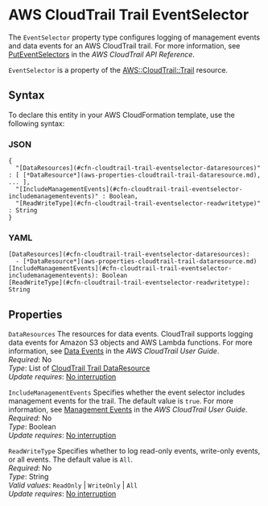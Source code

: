 # AWS CloudTrail Trail EventSelector<a name="aws-properties-cloudtrail-trail-eventselector"></a>

The `EventSelector` property type configures logging of management events and data events for an AWS CloudTrail trail\. For more information, see [PutEventSelectors](https://docs.aws.amazon.com/awscloudtrail/latest/APIReference/API_PutEventSelectors.html) in the *AWS CloudTrail API Reference*\.

 `EventSelector` is a property of the [AWS::CloudTrail::Trail](aws-resource-cloudtrail-trail.md) resource\. 

## Syntax<a name="aws-properties-cloudtrail-trail-eventselector-syntax"></a>

To declare this entity in your AWS CloudFormation template, use the following syntax:

### JSON<a name="aws-properties-cloudtrail-trail-eventselector-syntax.json"></a>

```
{
  "[DataResources](#cfn-cloudtrail-trail-eventselector-dataresources)" : [ [*DataResource*](aws-properties-cloudtrail-trail-dataresource.md), ... ],
  "[IncludeManagementEvents](#cfn-cloudtrail-trail-eventselector-includemanagementevents)" : Boolean,
  "[ReadWriteType](#cfn-cloudtrail-trail-eventselector-readwritetype)" : String
}
```

### YAML<a name="aws-properties-cloudtrail-trail-eventselector-syntax.yaml"></a>

```
[DataResources](#cfn-cloudtrail-trail-eventselector-dataresources): 
  - [*DataResource*](aws-properties-cloudtrail-trail-dataresource.md)
[IncludeManagementEvents](#cfn-cloudtrail-trail-eventselector-includemanagementevents): Boolean
[ReadWriteType](#cfn-cloudtrail-trail-eventselector-readwritetype): String
```

## Properties<a name="aws-properties-cloudtrail-trail-eventselector-properties"></a>

`DataResources`  <a name="cfn-cloudtrail-trail-eventselector-dataresources"></a>
The resources for data events\. CloudTrail supports logging data events for Amazon S3 objects and AWS Lambda functions\. For more information, see [Data Events](https://docs.aws.amazon.com/awscloudtrail/latest/userguide/logging-management-and-data-events-with-cloudtrail.html#logging-data-events) in the *AWS CloudTrail User Guide*\.  
 *Required*: No  
 *Type*: List of [CloudTrail Trail DataResource](aws-properties-cloudtrail-trail-dataresource.md)  
 *Update requires*: [No interruption](using-cfn-updating-stacks-update-behaviors.md#update-no-interrupt) 

`IncludeManagementEvents`  <a name="cfn-cloudtrail-trail-eventselector-includemanagementevents"></a>
Specifies whether the event selector includes management events for the trail\. The default value is `true`\. For more information, see [Management Events](https://docs.aws.amazon.com/awscloudtrail/latest/userguide/logging-management-and-data-events-with-cloudtrail.html#logging-management-events) in the *AWS CloudTrail User Guide*\.  
 *Required*: No  
 *Type*: Boolean  
 *Update requires*: [No interruption](using-cfn-updating-stacks-update-behaviors.md#update-no-interrupt) 

`ReadWriteType`  <a name="cfn-cloudtrail-trail-eventselector-readwritetype"></a>
Specifies whether to log read\-only events, write\-only events, or all events\. The default value is `All`\.  
 *Required*: No  
 *Type*: String  
 *Valid values*: `ReadOnly` \| `WriteOnly` \| `All`   
 *Update requires*: [No interruption](using-cfn-updating-stacks-update-behaviors.md#update-no-interrupt) 